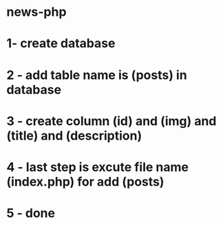 # news-php
# 1- create database 
# 2 - add table name is (posts) in database
# 3 - create column (id) and (img) and (title) and (description)
# 4 - last step is excute file name (index.php) for add (posts)
# 5 - done
